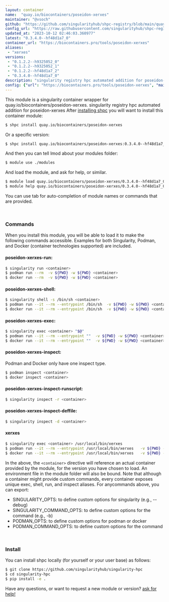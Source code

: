 ```yaml
---
layout: container
name:  "quay.io/biocontainers/poseidon-xerxes"
maintainer: "@vsoch"
github: "https://github.com/singularityhub/shpc-registry/blob/main/quay.io/biocontainers/poseidon-xerxes/container.yaml"
config_url: "https://raw.githubusercontent.com/singularityhub/shpc-registry/main/quay.io/biocontainers/poseidon-xerxes/container.yaml"
updated_at: "2023-10-12 02:46:03.360977"
latest: "0.3.4.0--hf48d1a7_0"
container_url: "https://biocontainers.pro/tools/poseidon-xerxes"
aliases:
 - "xerxes"
versions:
 - "0.1.2.2--h9325052_0"
 - "0.1.2.2--h9325052_1"
 - "0.1.2.2--hf48d1a7_2"
 - "0.3.4.0--hf48d1a7_0"
description: "singularity registry hpc automated addition for poseidon-xerxes"
config: {"url": "https://biocontainers.pro/tools/poseidon-xerxes", "maintainer": "@vsoch", "description": "singularity registry hpc automated addition for poseidon-xerxes", "latest": {"0.3.4.0--hf48d1a7_0": "sha256:7311447a56c504dcf6198b6f51442da54e9ea97131c08d8c26382aa79215433a"}, "tags": {"0.1.2.2--h9325052_0": "sha256:3e0ddc78b256db1fa2986c4dfc5b9357a8b15a36178b9acd0542b1466877733b", "0.1.2.2--h9325052_1": "sha256:7e4198cea7e12f6af8bd19217ac340be177de18d3a48c269ede16a49a756dbba", "0.1.2.2--hf48d1a7_2": "sha256:d51b114599b4969c6e3c1dd7cc010b60eb61fa95c4e6bdc4075c6070653a8257", "0.3.4.0--hf48d1a7_0": "sha256:7311447a56c504dcf6198b6f51442da54e9ea97131c08d8c26382aa79215433a"}, "docker": "quay.io/biocontainers/poseidon-xerxes", "aliases": {"xerxes": "/usr/local/bin/xerxes"}}
---
```


This module is a singularity container wrapper for quay.io/biocontainers/poseidon-xerxes.
singularity registry hpc automated addition for poseidon-xerxes
After [installing shpc](#install) you will want to install this container module:


```bash
$ shpc install quay.io/biocontainers/poseidon-xerxes
```

Or a specific version:

```bash
$ shpc install quay.io/biocontainers/poseidon-xerxes:0.3.4.0--hf48d1a7_0
```

And then you can tell lmod about your modules folder:

```bash
$ module use ./modules
```

And load the module, and ask for help, or similar.

```bash
$ module load quay.io/biocontainers/poseidon-xerxes/0.3.4.0--hf48d1a7_0
$ module help quay.io/biocontainers/poseidon-xerxes/0.3.4.0--hf48d1a7_0
```

You can use tab for auto-completion of module names or commands that are provided.

<br>

### Commands

When you install this module, you will be able to load it to make the following commands accessible.
Examples for both Singularity, Podman, and Docker (container technologies supported) are included.

#### poseidon-xerxes-run:

```bash
$ singularity run <container>
$ podman run --rm  -v ${PWD} -w ${PWD} <container>
$ docker run --rm  -v ${PWD} -w ${PWD} <container>
```

#### poseidon-xerxes-shell:

```bash
$ singularity shell -s /bin/sh <container>
$ podman run --it --rm --entrypoint /bin/sh  -v ${PWD} -w ${PWD} <container>
$ docker run --it --rm --entrypoint /bin/sh  -v ${PWD} -w ${PWD} <container>
```

#### poseidon-xerxes-exec:

```bash
$ singularity exec <container> "$@"
$ podman run --it --rm --entrypoint ""  -v ${PWD} -w ${PWD} <container> "$@"
$ docker run --it --rm --entrypoint ""  -v ${PWD} -w ${PWD} <container> "$@"
```

#### poseidon-xerxes-inspect:

Podman and Docker only have one inspect type.

```bash
$ podman inspect <container>
$ docker inspect <container>
```

#### poseidon-xerxes-inspect-runscript:

```bash
$ singularity inspect -r <container>
```

#### poseidon-xerxes-inspect-deffile:

```bash
$ singularity inspect -d <container>
```


#### xerxes

```bash
$ singularity exec <container> /usr/local/bin/xerxes
$ podman run --it --rm --entrypoint /usr/local/bin/xerxes   -v ${PWD} -w ${PWD} <container> -c " $@"
$ docker run --it --rm --entrypoint /usr/local/bin/xerxes   -v ${PWD} -w ${PWD} <container> -c " $@"
```



In the above, the `<container>` directive will reference an actual container provided
by the module, for the version you have chosen to load. An environment file in the
module folder will also be bound. Note that although a container
might provide custom commands, every container exposes unique exec, shell, run, and
inspect aliases. For anycommands above, you can export:

 - SINGULARITY_OPTS: to define custom options for singularity (e.g., --debug)
 - SINGULARITY_COMMAND_OPTS: to define custom options for the command (e.g., -b)
 - PODMAN_OPTS: to define custom options for podman or docker
 - PODMAN_COMMAND_OPTS: to define custom options for the command

<br>

### Install

You can install shpc locally (for yourself or your user base) as follows:

```bash
$ git clone https://github.com/singularityhub/singularity-hpc
$ cd singularity-hpc
$ pip install -e .
```

Have any questions, or want to request a new module or version? [ask for help!](https://github.com/singularityhub/singularity-hpc/issues)